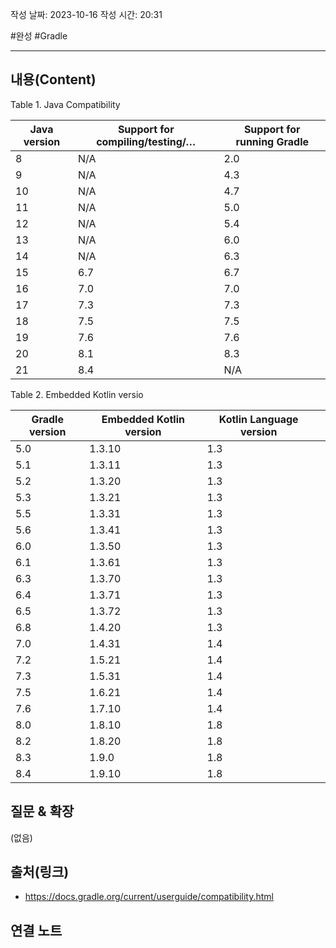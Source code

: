 작성 날짜: 2023-10-16
작성 시간: 20:31

#완성 #Gradle

----
## 내용(Content)

Table 1. Java Compatibility

| Java version | Support for compiling/testing/…​ | Support for running Gradle |
| ------------ | -------------------------------- | -------------------------- |
| 8            | N/A                              | 2.0                        |
| 9            | N/A                              | 4.3                        |
| 10           | N/A                              | 4.7                        |
| 11           | N/A                              | 5.0                        |
| 12           | N/A                              | 5.4                        |
| 13           | N/A                              | 6.0                        |
| 14           | N/A                              | 6.3                        |
| 15           | 6.7                              | 6.7                        |
| 16           | 7.0                              | 7.0                        |
| 17           | 7.3                              | 7.3                        |
| 18           | 7.5                              | 7.5                        |
| 19           | 7.6                              | 7.6                        |
| 20           | 8.1                              | 8.3                        |
| 21           | 8.4                              | N/A                        |


Table 2. Embedded Kotlin versio

| Gradle version | Embedded Kotlin version | Kotlin Language version |     |
| -------------- | ----------------------- | ----------------------- | --- |
| 5.0            | 1.3.10                  | 1.3                     |     |
| 5.1            | 1.3.11                  | 1.3                     |     |
| 5.2            | 1.3.20                  | 1.3                     |     |
| 5.3            | 1.3.21                  | 1.3                     |     |
| 5.5            | 1.3.31                  | 1.3                     |     |
| 5.6            | 1.3.41                  | 1.3                     |     |
| 6.0            | 1.3.50                  | 1.3                     |     |
| 6.1            | 1.3.61                  | 1.3                     |     |
| 6.3            | 1.3.70                  | 1.3                     |     |
| 6.4            | 1.3.71                  | 1.3                     |     |
| 6.5            | 1.3.72                  | 1.3                     |     |
| 6.8            | 1.4.20                  | 1.3                     |     |
| 7.0            | 1.4.31                  | 1.4                     |     |
| 7.2            | 1.5.21                  | 1.4                     |     |
| 7.3            | 1.5.31                  | 1.4                     |     |
| 7.5            | 1.6.21                  | 1.4                     |     |
| 7.6            | 1.7.10                  | 1.4                     |     |
| 8.0            | 1.8.10                  | 1.8                     |     |
| 8.2            | 1.8.20                  | 1.8                     |     |
| 8.3            | 1.9.0                   | 1.8                     |     |
| 8.4            | 1.9.10                  | 1.8                     |     | 
## 질문 & 확장

(없음)

## 출처(링크)
- https://docs.gradle.org/current/userguide/compatibility.html

## 연결 노트










